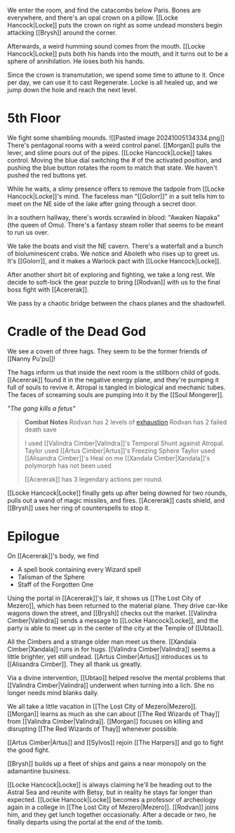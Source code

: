 We enter the room, and find the catacombs below Paris. Bones are everywhere, and there's an opal crown on a pillow. [[Locke Hancock|Locke]] puts the crown on right as some undead monsters begin attacking [[Brysh]] around the corner.

Afterwards, a weird humming sound comes from the mouth. [[Locke Hancock|Locke]] puts both his hands into the mouth, and it turns out to be a sphere of annihilation. He loses both his hands.

Since the crown is transmutation, we spend some time to attune to it. Once per day, we can use it to cast Regenerate. Locke is all healed up, and we jump down the hole and reach the next level.
# 5th Floor
We fight some shambling mounds.
![[Pasted image 20241005134334.png]]
There's pentagonal rooms with a weird control panel. [[Morgan]] pulls the lever, and slime pours out of the pipes. [[Locke Hancock|Locke]] takes control. Moving the blue dial switching the # of the activated position, and pushing the blue button rotates the room to match that state. We haven't pushed the red buttons yet.

While he waits, a slimy presence offers to remove the tadpole from [[Locke Hancock|Locke]]'s mind. The faceless man "[[Golorr]]" in a suit tells him to meet on the NE side of the lake after going through a secret door.

In a southern hallway, there's words scrawled in blood: "Awaken Napaka" (the queen of Omu). There's a fantasy steam roller that seems to be meant to run us over.

We take the boats and visit the NE cavern. There's a waterfall and a bunch of bioluminescent crabs. We notice and Aboleth who rises up to greet us. It's [[Golorr]], and it makes a Warlock pact with [[Locke Hancock|Locke]].

After another short bit of exploring and fighting, we take a long rest. We decide to soft-lock the gear puzzle to bring [[Rodvan]] with us to the final boss fight with [[Acererak]].

We pass by a chaotic bridge between the chaos planes and the shadowfell.
# Cradle of the Dead God
We see a coven of three hags. They seem to be the former friends of [[Nanny Pu'pu]]!

The hags inform us that inside the next room is the stillborn child of gods. [[Acererak]] found it in the negative energy plane, and they're pumping it full of souls to revive it. Atropal is tangled in biological and mechanic tubes. The faces of screaming souls are pumping into it by the [[Soul Mongerer]].

*"The gang kills a fetus"*

>**Combat Notes**
>Rodvan has 2 levels of [exhaustion](http://174.115.148.114:5000/variantrules.html#stress%20and%20agitation%2fexhaustion_fa)
>Rodvan has 2 failed death save
>
>I used [[Valindra Cimber|Valindra]]'s Temporal Shunt against Atropal.
>Taylor used [[Artus Cimber|Artus]]'s Freezing Sphere
>Taylor used [[Alisandra Cimber]]'s Heal on me
>[[Xandala Cimber|Xandala]]'s polymorph has not been used
>
>[[Acererak]] has 3 legendary actions per round.

[[Locke Hancock|Locke]] finally gets up after being downed for two rounds, pulls out a wand of magic missiles, and fires. [[Acererak]] casts shield, and [[Brysh]] uses her ring of counterspells to stop it.
# Epilogue
On [[Acererak]]'s body, we find
- A spell book containing every Wizard spell
- Talisman of the Sphere
- Staff of the Forgotten One

Using the portal in [[Acererak]]'s lair, it shows us [[The Lost City of Mezero]], which has been returned to the material plane. They drive car-like wagons down the street, and [[Brysh]] checks out the market. [[Valindra Cimber|Valindra]] sends a message to [[Locke Hancock|Locke]], and the party is able to meet up in the center of the city at the Temple of [[Ubtao]].

All the Cimbers and a strange older man meet us there. [[Xandala Cimber|Xandala]] runs in for hugs. [[Valindra Cimber|Valindra]] seems a little brighter, yet still undead. [[Artus Cimber|Artus]] introduces us to [[Alisandra Cimber]]. They all thank us greatly.

Via a divine intervention, [[Ubtao]] helped resolve the mental problems that [[Valindra Cimber|Valindra]] underwent when turning into a lich. She no longer needs mind blanks daily.

We all take a little vacation in [[The Lost City of Mezero|Mezero]]. [[Morgan]] learns as much as she can about [[The Red Wizards of Thay]] from [[Valindra Cimber|Valindra]]. [[Morgan]] focuses on killing and disrupting [[The Red Wizards of Thay]] whenever possible.

[[Artus Cimber|Artus]] and [[Sylvos]] rejoin [[The Harpers]] and go to fight the good fight.

[[Brysh]] builds up a fleet of ships and gains a near monopoly on the adamantine business.

[[Locke Hancock|Locke]] is always claiming he'll be heading out to the Astral Sea and reunite with Betsy, but in reality he stays far longer than expected. [[Locke Hancock|Locke]] becomes a professor of archeology again in a college in [[The Lost City of Mezero|Mezero]]. [[Rodvan]] joins him, and they get lunch together occasionally. After a decade or two, he finally departs using the portal at the end of the tomb.
